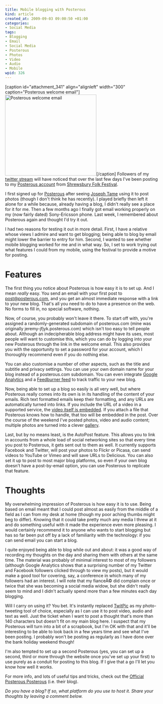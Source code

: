 ```yaml
--- 
title: Mobile blogging with Posterous
kind: article
created_at: 2009-09-03 09:00:50 +01:00
categories: 
- Social Media
tags: 
- Blogging
- Email
- Social Media
- Posterous
- Photos
- Video
- Audio
- Mobile
wpid: 326
---
```

[caption id="attachment_341" align="alignleft" width="300" caption="Posterous welcome email"]<img src="http://erambler.co.uk/files/2009/09/Posterous-welcome-email-300x266.png" alt="Posterous welcome email" title="Posterous welcome email" width="300" height="266" class="size-medium wp-image-341" />[/caption] Followers of my <a id="aptureLink_SHsCcXosIT" href="http://twitter.com/jezcope">twitter stream</a> will have noticed that over the last few days I've been posting to my <a id="aptureLink_jmqLVqzSiT" href="http://jezcope.posterous.com/">Posterous account</a> from <a id="aptureLink_0eDRxEDYCY" href="http://www.shrewsburyfolkfestival.co.uk/">Shrewsbury Folk Festival</a>.
<!--more-->

I first signed up for <a id="aptureLink_26avr2rs1K" href="http://posterous.com/">Posterous</a> after seeing <a id="aptureLink_B9R8eTaLB9" href="http://twitter.com/tamegoeswild">Joseph Tame</a> using it to post photos (though I don't think he has recently). I played briefly then left it alone for a while because, already having a blog, I didn't really see a place for it for me. Then a few months ago I finally got email working properly on my (now fairly dated) Sony-Ericsson phone. Last week, I remembered about Posterous again and thought I'd try it out.

I had two reasons for testing it out in more detail. First, I have a relative whose views I admire and want to get blogging; being able to blog by email might lower the barrier to entry for him. Second, I wanted to see whether mobile blogging worked for me and in what way. So, I set to work trying out what features I could from my mobile, using the festival to provide a motive for posting.

# Features #

The first thing you notice about Posterous is how easy it is to set up. And I mean *really* easy. You send an email with your first post to [post@posterous.com][post], and you get an almost immediate response with a link to your new blog. That's all you need to do to have a presence on the web. No forms to fill in, no special software, nothing.

[post]: mailto:post@posterous.com

Now, of course, you probably won't leave it there. To start off with, you're assigned a randomly-generated subdomain of posterous.com (mine was originally jeremy-jfjyk.posterous.com) which isn't too easy to tell people about. Although an indecipherable blog address might have its uses, most people will want to customise this, which you can do by logging into your new Posterous through the link in the welcome email. This also provides you with the opportunity to set a password for your account, which I thoroughly recommend even if you do nothing else.

You can also customise a number of other aspects, such as the title and subtitle and privacy settings. You can use your own domain name for your blog instead of a posterous.com subdomain. You can even integrate [Google Analytics][Posterous GA] and a [Feedburner feed][Posterous FB] to track traffic to your new blog.

[Posterous GA]: http://blog.posterous.com/add-google-analytics-to-your-p
[Posterous FB]: http://blog.posterous.com/posterous-now-supports-using-feedburner-to-tr

Now, being able to set up a blog so easily is all very well, but where Posterous really comes into its own is in its handling of the content of your emails. Rich text formatted emails keep their formatting, and any URLs are automatically turned into links. If you include the URL of a video in a supported service, the [video itself is embedded](http://jezcope.posterous.com/bonus-post-hoven-droven-video). If you attach a file that Posterous knows how to handle, that too will be embedded in the post. Over the course of the weekend I've posted photos, video and audio content; multiple photos are turned into a clever [gallery][].

[gallery]: http://jezcope.posterous.com/morris-dancing-isnt-all-just-fun-and-games-yo

Last, but by no means least, is the AutoPost feature. This allows you to link in accounts from a whole load of social networking sites so that every time you post to Posterous, it gets sent out to them as well. It currently supports Facebook and Twitter, will post your photos to Flickr or Picasa, can send videos to YouTube or Vimeo and will save URLs to Delicious. You can also set it up to post to most major blog platforms, so even if your own blog doesn't have a post-by-email option, you can use Posterous to replicate that feature.

# Thoughts #

My overwhelming impression of Posterous is how easy it is to use. Being based on email meant that I could post almost as easily from the middle of a field as I can from my desk at home (though my poor aching thumbs might beg to differ). Knowing that it could take pretty much any media I threw at it and do something useful with it made the experience even more pleasing. I would certainly recommend it to anyone who wants to start blogging but has so far been put off by a lack of familiarity with the technology: if you can send email you can start a blog.

I quite enjoyed being able to blog while out and about: it was a good way of recording my thoughts on the day and sharing them with others at the same time. The material was probably of minimal interest to most of my followers (although Google Analytics shows that a surprising number of my Twitter and Facebook followers clicked through to view my posts), but it would make a good tool for covering, say, a conference in which many of my followers had an interest. I will note that my fianceÃ© did complain once or twice that she was becoming a social media widow, but she didn't really seem to mind and I didn't actually spend more than a few minutes each day blogging.

Will I carry on using it? You bet. It's instantly replaced <a id="aptureLink_JigHYeiPmh" href="http://twitter.com/TwitPic">TwitPic</a> as my photo-tweeting tool of choice, especially as I can use it to post video, audio and text as well. Just the ticket when I want to post a thought that's more than 140 characters but doesn't fit on my main blog here. I suspect that my Posterous will turn into a bit of a scrapbook, but I'm OK with that and it'll be interesting to be able to look back in a few years time and see what I've been posting. I probably won't be posting as regularly as I have done over the bank holiday weekend though!

I'm also tempted to set up a second Posterous (yes, you can set up a second, third or more through the website once you've set up your first) to use purely as a conduit for posting to this blog. If I give that a go I'll let you know how well it works.

For more info, and lots of useful tips and tricks, check out the 
<a id="aptureLink_XKQle7TJm3" href="http://blog.posterous.com">Official Posterous Posterous</a> (i.e. their blog).

*Do you have a blog? If so, what platform do you use to host it. Share your thoughts by leaving a comment below.*
